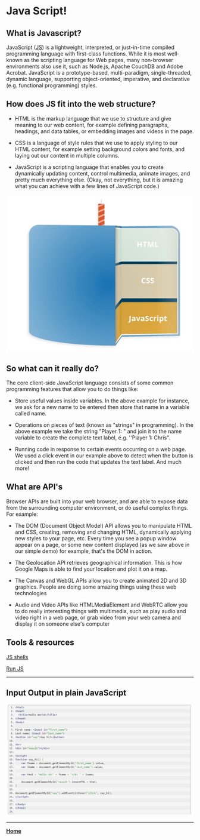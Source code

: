 # Java Script!

## What is Javascript?

JavaScript ([JS](https://developer.mozilla.org/en-US/docs/Web/JavaScript)) is a lightweight, interpreted, or just-in-time compiled programming language with first-class functions. While it is most well-known as the scripting language for Web pages, many non-browser environments also use it, such as Node.js, Apache CouchDB and Adobe Acrobat. JavaScript is a prototype-based, multi-paradigm, single-threaded, dynamic language, supporting object-oriented, imperative, and declarative (e.g. functional programming) styles. 

## How does JS fit into the web structure?

* HTML  is the markup language that we use to structure and give meaning to our web content, for example defining paragraphs, headings, and data tables, or embedding images and videos in the page.

* CSS  is a language of style rules that we use to apply styling to our HTML content, for example setting background colors and fonts, and laying out our content in multiple columns.

* JavaScript  is a scripting language that enables you to create dynamically updating content, control multimedia, animate images, and pretty much everything else. (Okay, not everything, but it is amazing what you can achieve with a few lines of JavaScript code.)

![js](js.jpg)

## So what can it really do?

The core client-side JavaScript language consists of some common programming features that allow you to do things like:

* Store useful values inside variables. In the above example for instance, we ask for a new name to be entered then store that name in a variable called name.

* Operations on pieces of text (known as "strings" in programming). In the above example we take the string "Player 1: " and join it to the name variable to create the complete text label, e.g. ''Player 1: Chris".

* Running code in response to certain events occurring on a web page. We used a click event in our example above to detect when the button is clicked and then run the code that updates the text label.
And much more!

## What are API's

Browser APIs are built into your web browser, and are able to expose data from the surrounding computer environment, or do useful complex things. For example:

* The DOM (Document Object Model) API allows you to manipulate HTML and CSS, creating, removing and changing HTML, dynamically applying new styles to your page, etc. Every time you see a popup window appear on a page, or some new content displayed (as we saw above in our simple demo) for example, that's the DOM in action.

* The Geolocation API retrieves geographical information. This is how Google Maps is able to find your location and plot it on a map.

* The Canvas and WebGL APIs allow you to create animated 2D and 3D graphics. People are doing some amazing things using these web technologies 

* Audio and Video APIs like HTMLMediaElement and WebRTC allow you to do really interesting things with multimedia, such as play audio and video right in a web page, or grab video from your web camera and display it on someone else's computer 

## Tools & resources

[JS shells](https://developer.mozilla.org/en-US/docs/Web/JavaScript/Shells)

[Run JS](https://runjs.app/)

***

## Input Output in plain JavaScript

![JS io](js2.jpg)

***


 [**Home**](https://slayerr1.github.io/reading-notes/)